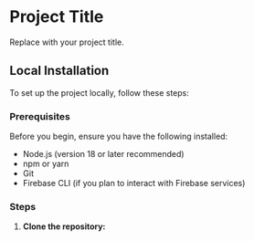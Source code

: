 # Project Title

Replace with your project title.

## Local Installation

To set up the project locally, follow these steps:

### Prerequisites

Before you begin, ensure you have the following installed:

- Node.js (version 18 or later recommended)
- npm or yarn
- Git
- Firebase CLI (if you plan to interact with Firebase services)

### Steps

1. **Clone the repository:**



